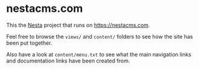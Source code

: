 # nestacms.com

This the [Nesta][] project that runs on <https://nestacms.com>.

Feel free to browse the `views/` and `content/` folders to see how the
site has been put together.

Also have a look at `content/menu.txt` to see what the main navigation
links and documentation links have been created from.

[Nesta]: https://nestacms.com
